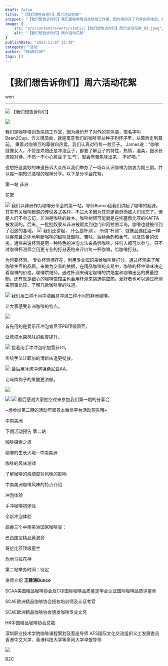 ```yaml
---
draft: false
title: "【我们想告诉你们】周六活动花絮"
snippet: "【我们想告诉你们】我们是咖啡培训及烘焙工作室，因为缘份开了对外的实体店，取名字叫Bean2Cup。含"
image: {
    src: "src/content/events/static/【我们想告诉你们】周六活动花絮_03.jpeg",
    alt: "【我们想告诉你们】周六活动花絮"
}
publishDate: "2022-11-07 15:39"
category: "活动"
author: "BEAN2CUP"
tags: []
---
```


#  【我们想告诉你们】周六活动花絮

wen

__ _ _ _ _

![](./static/【我们想告诉你们】周六活动花絮_01.png)
【我们想告诉你们】

![](./static/【我们想告诉你们】周六活动花絮_02.png)

我们是咖啡培训及烘焙工作室，因为缘份开了对外的实体店，取名字叫Bean2Cup。含义很简单，就是寓意我们的咖啡豆从种子到杯子里，从幕后走到幕前。
秉着对咖啡豆的尊敬和热爱，我们认真对待每一粒豆子。
James说：“咖啡就像女人，不管是烘焙还是冲泡豆子，都要了解豆子的特性，热情，温柔，细水长流般对待。不然一不小心惹豆子‘生气’，就会有苦焦味出来，
不好喝。”

也想把这美妙的味道告诉大众所以我们举办了一场以认识咖啡为初衷为期三期，并以每一期知识递增的咖啡分享。以下是分享会花絮。



第一站  非洲

花絮

![](./static/【我们想告诉你们】周六活动花絮_03.jpeg)
我们以非洲作为咖啡分享会的第一站。导师Bunco给我们讲起了咖啡的起源。其实有关咖啡起源的传说各式各样，不过大多因为其荒诞离奇而被人们淡忘了。但是人们不会忘记，非洲是咖啡的故乡。咖啡树很可能就是在埃塞俄比亚的KAFFA被发现的。后来，一批批奴隶从非洲被贩卖到也门和阿拉伯半岛。咖啡也就被带到了沿途的各地。
![](./static/【我们想告诉你们】周六活动花絮_04.jpeg)
我们还讲起，  什么是杯测  。
所谓“杯测”、就像品选红酒一样以客观且总体地判断咖啡的甜味及酸味、苦味、后续余韵和香气、以及质量的优劣。通俗来说杯测是用一种特色的冲泡方法来品尝咖啡，任何人都可以参与，只不过咖啡杯测师会用更专业的打分表格来评价每一杯咖啡，给咖啡打分。

为何要杯测。
专业杯测师存在，利用专业知识来给咖啡豆打分。通过杯测来了解咖啡生豆的品质，来做为交易的依据，在精品咖啡的交易中，咖啡的杯中滋味决定着咖啡的价格。咖啡烘焙师，通过杯测来确定咖啡的烘焙度和咖啡出品的质量控制。还有就是细心的咖啡馆馆主也会用杯测来挑选供应商。爱好者也可以通过杯测来同事比较，了解几款咖啡豆的味道。

![](./static/【我们想告诉你们】周六活动花絮_05.jpeg)
我们用三种不同冲泡器具冲泡三种不同的非洲咖啡，

让大家感受非洲咖啡的特点。

![](./static/【我们想告诉你们】周六活动花絮_06.jpeg)

首先用的是爱乐压冲泡肯尼亚PB顶级圆豆，

让荔枝水果风味的甜度提升。

![](./static/【我们想告诉你们】周六活动花絮_07.jpeg)
接着用手冲冲泡耶加雪菲G1，

传统手法让耶加的清新味道更绽放。

![](./static/【我们想告诉你们】周六活动花絮_08.jpeg)
最后用冰泡冲泡坦桑尼亚AA，

让乌梅梅子的果酸更浓郁。

![](./static/【我们想告诉你们】周六活动花絮_09.jpeg)

![](./static/【我们想告诉你们】周六活动花絮_10.jpeg)
![](./static/【我们想告诉你们】周六活动花絮_11.jpeg)
最后感谢大家抽空过来参加我们第一期的分享会

~想参加第二期的活动可留意本微信平台活动预告哦~





中南美洲

下期活动预告 第二站





咖啡探索之旅

咖啡的生长大地--中南美洲

咖啡的风味游戏

了解咖啡的烘焙度对风味的影响

中南美洲咖啡风味的特点介绍

冲泡体验



手冲咖啡初体验

全新冲泡体验



品尝三个中南美洲国家咖啡豆：

巴西国宝精品黄波旁

哥伦比亚顶级蕙兰

危地马拉花神

第二站举办时间：待定

讲师介绍
**王建涛Bunco**

SCAA美国精品咖啡协会及CQI国际咖啡品质鉴定学会认证国际咖啡品质评鉴师

SCAE欧洲精品咖啡协会授权培训师及认证考官

SCAE欧洲精品咖啡协会颁发咖啡专业文凭

HK中国精品咖啡协会总裁

深圳职业技术学院咖啡课程策划及客座导师  AFS国际文化交流组织义工发展委员  香港中文大学、香港科技大学等多间大学卓盟导师

![](./static/【我们想告诉你们】周六活动花絮_12.jpeg)



B2C



